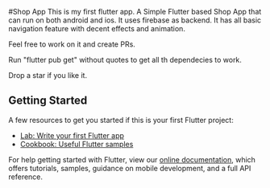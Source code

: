 #Shop App
This is my first flutter app.
A Simple Flutter based Shop App that can run on both android and ios. It uses firebase as backend.
It has all basic navigation feature with decent effects and animation.

Feel free to work on it and create PRs.

Run "flutter pub get" without quotes to get all th dependecies to work.

Drop a star if you like it.





## Getting Started



A few resources to get you started if this is your first Flutter project:

- [Lab: Write your first Flutter app](https://flutter.dev/docs/get-started/codelab)
- [Cookbook: Useful Flutter samples](https://flutter.dev/docs/cookbook)

For help getting started with Flutter, view our
[online documentation](https://flutter.dev/docs), which offers tutorials,
samples, guidance on mobile development, and a full API reference.
